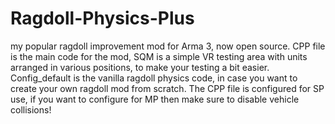 # Ragdoll-Physics-Plus
my popular ragdoll improvement mod for Arma 3, now open source.
CPP file is the main code for the mod, SQM is a simple VR testing area with units arranged in various positions, to make your testing a bit easier.
Config_default is the vanilla ragdoll physics code, in case you want to create your own ragdoll mod from scratch.
The CPP file is configured for SP use, if you want to configure for MP then make sure to disable vehicle collisions! 
